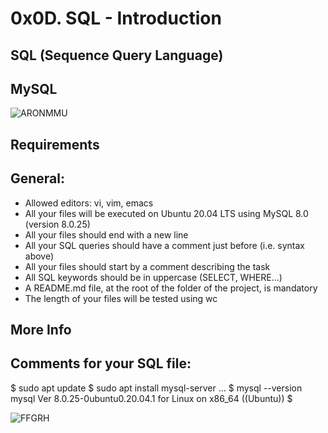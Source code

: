 # 0x0D. SQL - Introduction

## SQL (Sequence Query Language)
## MySQL

![ARONMMU](https://s3.amazonaws.com/intranet-projects-files/holbertonschool-higher-level_programming+/272/rtcwz.jpg)

## Requirements

## General:
- Allowed editors: vi, vim, emacs
- All your files will be executed on Ubuntu 20.04 LTS using MySQL 8.0 (version 8.0.25)
- All your files should end with a new line
- All your SQL queries should have a comment just before (i.e. syntax above)
- All your files should start by a comment describing the task
- All SQL keywords should be in uppercase (SELECT, WHERE…)
- A README.md file, at the root of the folder of the project, is mandatory
- The length of your files will be tested using wc

## More Info

## Comments for your SQL file:

$ sudo apt update
$ sudo apt install mysql-server
...
$ mysql --version
mysql  Ver 8.0.25-0ubuntu0.20.04.1 for Linux on x86_64 ((Ubuntu))
$

![FFGRH](https://www.codester.com/static/uploads/items/000/021/21656/preview.jpg)

